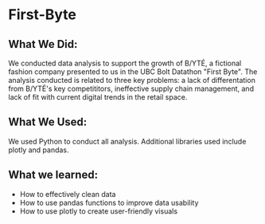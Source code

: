 # First-Byte

## What We Did:
We conducted data analysis to support the growth of B/YTÉ, a fictional fashion company presented to us in the UBC Bolt Datathon "First Byte". 
The analysis conducted is related to three key problems: a lack of differentation from B/YTÉ's key competititors, ineffective supply chain management, and 
lack of fit with current digital trends in the retail space.

## What We Used:
We used Python to conduct all analysis. Additional libraries used include plotly and pandas. 

## What we learned:
- How to effectively clean data
- How to use pandas functions to improve data usability
- How to use plotly to create user-friendly visuals
